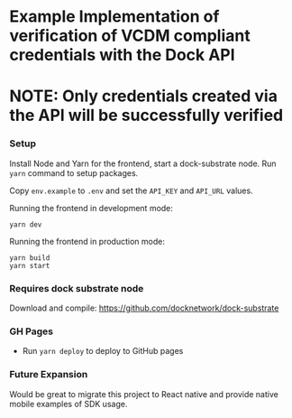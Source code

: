 # Example Implementation of verification of VCDM compliant credentials with the Dock API
# NOTE: Only credentials created via the API will be successfully verified

### Setup

Install Node and Yarn for the frontend, start a dock-substrate node. Run `yarn` command to setup packages.

Copy `env.example` to `.env` and set the `API_KEY` and `API_URL` values.

Running the frontend in development mode:

```
yarn dev
```
Running the frontend in production mode:

```
yarn build
yarn start
```

### Requires dock substrate node
Download and compile: https://github.com/docknetwork/dock-substrate

### GH Pages
- Run `yarn deploy` to deploy to GitHub pages

### Future Expansion
Would be great to migrate this project to React native and provide native mobile examples of SDK usage.
